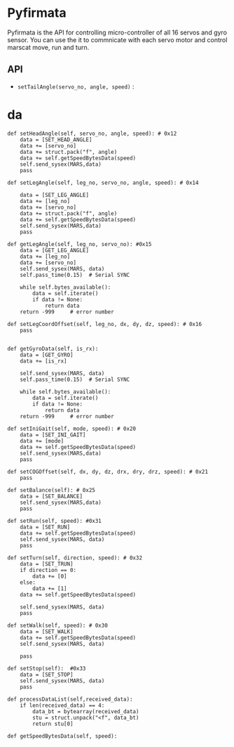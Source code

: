 <!--
Copyright (c) 2019 Elephant Robotics, Inc. All rights reserved.

Using this MarsAI source code is subject to the terms and conditions of Apache 2.0 License. Check LICENSE for more information
-->

# Pyfirmata

Pyfirmata is the API for controlling micro-controller of all 16 servos and gyro sensor. You can use the it to commnicate with each servo motor and control marscat move, run and turn. 

## API
 * `setTailAngle(servo_no, angle, speed)` : 

# da
    def setHeadAngle(self, servo_no, angle, speed): # 0x12
        data = [SET_HEAD_ANGLE]
        data += [servo_no]
        data += struct.pack("f", angle)
        data += self.getSpeedBytesData(speed)
        self.send_sysex(MARS,data)
        pass

    def setLegAngle(self, leg_no, servo_no, angle, speed): # 0x14

        data = [SET_LEG_ANGLE]
        data += [leg_no]
        data += [servo_no]
        data += struct.pack("f", angle)
        data += self.getSpeedBytesData(speed)
        self.send_sysex(MARS,data)
        pass

    def getLegAngle(self, leg_no, servo_no): #0x15
        data = [GET_LEG_ANGLE]
        data += [leg_no]
        data += [servo_no]
        self.send_sysex(MARS, data)
        self.pass_time(0.15)  # Serial SYNC

        while self.bytes_available():
            data = self.iterate()
            if data != None:
                return data       
        return -999     # error number

    def setLegCoordOffset(self, leg_no, dx, dy, dz, speed): # 0x16
        pass


    def getGyroData(self, is_rx):
        data = [GET_GYRO]
        data += [is_rx]
        
        self.send_sysex(MARS, data)
        self.pass_time(0.15)  # Serial SYNC

        while self.bytes_available():
            data = self.iterate()
            if data != None:
                return data
        return -999     # error number

    def setIniGait(self, mode, speed): # 0x20
        data = [SET_INI_GAIT]
        data += [mode]
        data += self.getSpeedBytesData(speed)
        self.send_sysex(MARS,data)
        pass

    def setCOGOffset(self, dx, dy, dz, drx, dry, drz, speed): # 0x21
        pass

    def setBalance(self): # 0x25
        data = [SET_BALANCE]
        self.send_sysex(MARS,data)
        pass

    def setRun(self, speed): #0x31
        data = [SET_RUN]
        data += self.getSpeedBytesData(speed)
        self.send_sysex(MARS, data)
        pass

    def setTurn(self, direction, speed): # 0x32
        data = [SET_TRUN]
        if direction == 0:
            data += [0]
        else:
            data += [1]
        data += self.getSpeedBytesData(speed)

        self.send_sysex(MARS, data)
        pass

    def setWalk(self, speed): # 0x30
        data = [SET_WALK]
        data += self.getSpeedBytesData(speed)
        self.send_sysex(MARS, data)

        pass

    def setStop(self):  #0x33
        data = [SET_STOP]
        self.send_sysex(MARS, data)
        pass

    def processDataList(self,received_data):
        if len(received_data) == 4:
            data_bt = bytearray(received_data)
            stu = struct.unpack("<f", data_bt)
            return stu[0]

    def getSpeedBytesData(self, speed):